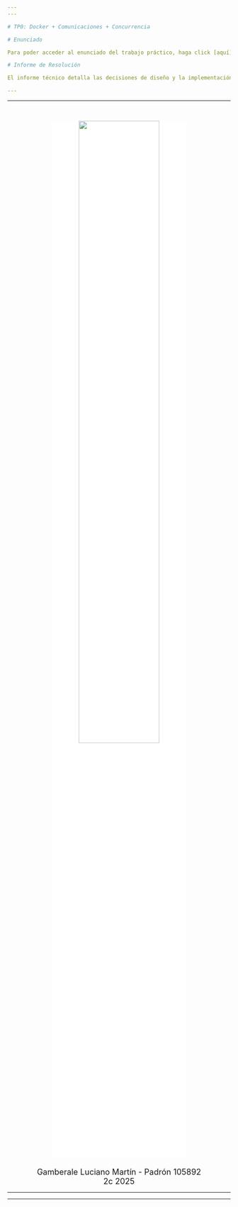 ```yaml
---
---

# TP0: Docker + Comunicaciones + Concurrencia

# Enunciado

Para poder acceder al enunciado del trabajo práctico, haga click [aquí](./docs/enunciado.md).

# Informe de Resolución

El informe técnico detalla las decisiones de diseño y la implementación de cada ejercicio, incluyendo el protocolo de comunicación y los mecanismos de concurrencia utilizados. Además, se indica cómo debe ser ejecutado cada ejericio. Para acceder al informe, haga click [aquí](./docs/informe.md).

---
```


---

<br>
<p align="center">
  <img src="https://huergo.edu.ar/images/convenios/fiuba.jpg" width="60%" style="background-color:white"/>
<font size="+1">
<br>
<br>
Gamberale Luciano Martín - Padrón 105892
<br>
2c 2025
</font>
</p>

---

---
